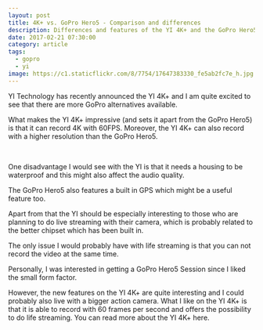 ```yaml
---
layout: post
title: 4K+ vs. GoPro Hero5 - Comparison and differences
description: Differences and features of the YI 4K+ and the GoPro Hero5
date: 2017-02-21 07:30:00
category: article
tags:
  - gopro
  - yi
image: https://c1.staticflickr.com/8/7754/17647383330_fe5ab2fc7e_h.jpg
---
```


<div class="container-fluid">
<div class="row">
<div class="col-md-9" style="padding-left: 0 !important;">
<p>
YI Technology has recently announced the YI 4K+ and I am quite excited to see that there are more GoPro alternatives available.
</p>
</div>
<div class="col-md-3">
 <script type="text/javascript" src="//www.avantlink.com/link.php?ml=220479&amp;p=125311&amp;pw=150351&amp;open=_blank"></script>
</div>
</div>
</div>

What makes the YI 4K+ impressive (and sets it apart from the GoPro Hero5) is that it can record 4K with 60FPS. Moreover, the YI 4K+ can also record with a higher resolution than the GoPro Hero5.

<amp-img src="https://c1.staticflickr.com/8/7754/17647383330_fe5ab2fc7e_h.jpg" layout="responsive" width="1600" height="1600" alt="Comparison and differences - YI 4K+ or GoPro Hero5"></amp-img>
<br>
<!--more-->

One disadvantage I would see with the YI is that it needs a housing to be waterproof and this might also affect the audio quality.

The GoPro Hero5 also features a built in GPS which might be a useful feature too.

Apart from that the YI should be especially interesting to those who are planning to do live streaming with their camera, which is probably related to the better chipset which has been built in.

The only issue I would probably have with life streaming is that you can not record the video at the same time.

Personally, I was interested in getting a GoPro Hero5 Session since I liked the small form factor.

However, the new features on the YI 4K+ are quite interesting and I could probably also live with a bigger action camera. What I like on the YI 4K+ is that it is able to record with 60 frames per second and offers the possibility to do life streaming. You can read more about the YI 4K+ here.
<br>
<script src="//z-na.amazon-adsystem.com/widgets/onejs?MarketPlace=US&adInstanceId=cc781bfd-577f-4efb-9da6-75cb9fc7d1c2"></script>
